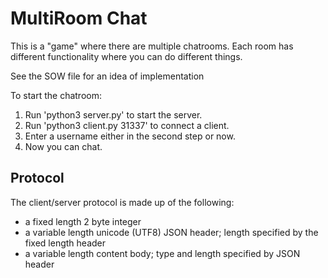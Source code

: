 # MultiRoom Chat
This is a "game" where there are multiple chatrooms.  Each room has different functionality where you can do different things.  

See the SOW file for an idea of implementation

To start the chatroom:
1. Run 'python3 server.py' to start the server.
2. Run 'python3 client.py <server address> 31337' to connect a client.
3. Enter a username either in the second step or now.
4. Now you can chat.

## Protocol
The client/server protocol is made up of the following:
* a fixed length 2 byte integer
* a variable length unicode (UTF8) JSON header; length specified by the fixed length header
* a variable length content body; type and length specified by JSON header